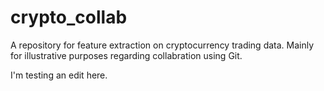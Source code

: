 # crypto_collab

A repository for feature extraction on cryptocurrency trading data. Mainly for illustrative purposes regarding collabration using Git.

I'm testing an edit here.
